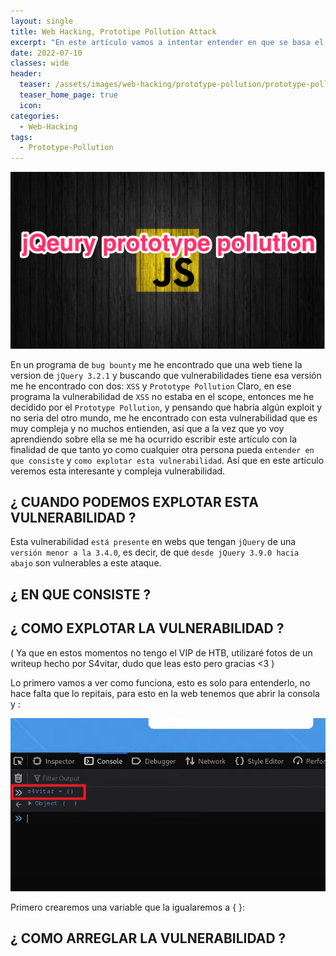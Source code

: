 ```yaml
---
layout: single
title: Web Hacking, Prototipe Pollution Attack
excerpt: "En este artículo vamos a intentar entender en que se basa el ataque Prototype Pollution y como hacerlo, ya que es algo que no es muy conocido y es super interesante."
date: 2022-07-10
classes: wide
header:
  teaser: /assets/images/web-hacking/prototype-pollution/prototype-pollution.png
  teaser_home_page: true
  icon: 
categories:
  - Web-Hacking
tags:  
  - Prototype-Pollution
---
```


![](/assets/images/web-hacking/prototype-pollution/prototype-pollution.png)

En un programa de `bug bounty` me he encontrado que una web tiene la version de `jQuery 3.2.1` y buscando que vulnerabilidades tiene esa versión me he encontrado con dos: `XSS` y `Prototype Pollution`
Claro, en ese programa la vulnerabilidad de `XSS` no estaba en el scope, entonces me he decidido por el `Prototype Pollution`, y pensando que habría algún exploit y no seria del otro mundo, me he encontrado con esta vulnerabilidad que es muy compleja y no muchos entienden, así que a la vez que yo voy aprendiendo sobre ella se me ha ocurrido escribir este artículo con la finalidad de que tanto yo como cualquier otra persona pueda `entender en que consiste` y `como explotar esta vulnerabilidad`.
Así que en este artículo veremos esta interesante y compleja vulnerabilidad.


## ¿ CUANDO PODEMOS EXPLOTAR ESTA VULNERABILIDAD ?

Esta vulnerabilidad `está presente` en webs que tengan `jQuery` de una `versión menor a la 3.4.0`, es decir, de que `desde jQuery 3.9.0 hacia abajo` son vulnerables a este ataque.


## ¿ EN QUE CONSISTE ?


## ¿ COMO EXPLOTAR LA VULNERABILIDAD ?

( Ya que en estos momentos no tengo el VIP de HTB, utilizaré fotos de un writeup hecho por S4vitar, dudo que leas esto pero gracias <3 )

Lo primero vamos a ver como funciona, esto es solo para entenderlo, no hace falta que lo repitais, para esto en la web tenemos que abrir la consola y :

![](/assets/images/web-hacking/prototype-pollution/explicacion-prototype-pollution-1.PNG)


Primero crearemos una variable que la igualaremos a  { }:





## ¿ COMO ARREGLAR LA VULNERABILIDAD ?

